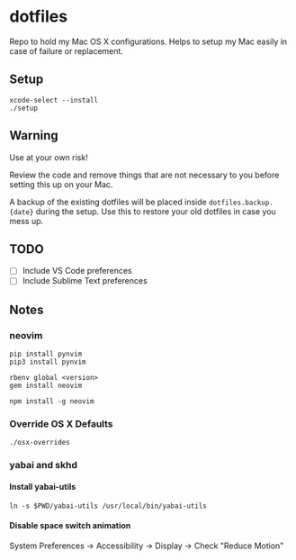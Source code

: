 # dotfiles
Repo to hold my Mac OS X configurations. Helps to setup my Mac easily in case of failure or replacement.

## Setup

```
xcode-select --install
./setup
```

## Warning ##
Use at your own risk!

Review the code and remove things that are not necessary to you before setting this up on your Mac.

A backup of the existing dotfiles will be placed inside `dotfiles.backup.{date}` during the setup. Use this to restore your old dotfiles in case you mess up.

## TODO ##
- [ ] Include VS Code preferences
- [ ] Include Sublime Text preferences

## Notes

### neovim

```
pip install pynvim
pip3 install pynvim

rbenv global <version>
gem install neovim

npm install -g neovim
```

### Override OS X Defaults

```
./osx-overrides
```

### yabai and skhd

#### Install yabai-utils

```
ln -s $PWD/yabai-utils /usr/local/bin/yabai-utils
```

#### Disable space switch animation

System Preferences -> Accessibility -> Display -> Check "Reduce Motion"


